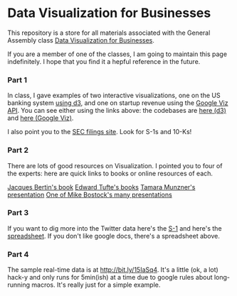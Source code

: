 Data Visualization for Businesses
===============

This repository is a store for all materials associated with the General Assembly class [Data Visualization for Businesses](https://generalassemb.ly/education/data-visualization-for-businesses-understanding-dashboards-and-metrics-displays/new-york-city/3815). 

If you are a member of one of the classes, I am going to maintain this page indefinitely. I hope that you find it a hepful reference in the future.

### Part 1 ###

In class, I gave examples of two interactive visualizations, one on the US banking system [using d3](jlaurito.github.io/us_bank_map/mapping_us_banks.html), and one on startup revenue using the [Google Viz API](http://blog.joshlaurito.com/inc5000.html). You can see either using the links above: the codebases are [here (d3)](https://github.com/jlaurito/jlaurito.github.io/tree/master/us_bank_map) and [here (Google Viz)](https://github.com/jlaurito/inc5000).

I also point you to the [SEC filings site](http://www.sec.gov/edgar.shtml). Look for S-1s and 10-Ks!


### Part 2 ###

There are lots of good resources on Visualization. I pointed you to four of the experts: here are quick links to books or online resources of each.

[Jacques Bertin's book](http://www.amazon.com/Semiology-Graphics-Diagrams-Networks-Maps/dp/1589482611)
[Edward Tufte's books](http://www.edwardtufte.com/tufte/books_visex)
[Tamara Munzner's presentation](http://www.cs.ubc.ca/~tmm/talks/vizbi11/vizbi11.pdf)
[One of Mike Bostock's many presentations](http://bost.ocks.org/mike/cubism/intro/#0)

### Part 3 ###

If you want to dig more into the Twitter data here's the [S-1](http://1.usa.gov/19x3tcv) and here's the [spreadsheet](http://bit.ly/1ajvnYn). If you don't like google docs, there's a spreadsheet above.

### Part 4 ###

The sample real-time data is at http://bit.ly/15IaSq4. It's a little (ok, a lot) hack-y and only runs for 5min(ish) at a time due to google rules about long-running macros. It's really just for a simple example.
